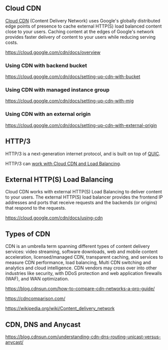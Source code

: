 ## Cloud CDN

[Cloud CDN](https://cloud.google.com/cdn/) (Content Delivery Network) uses Google's globally distributed edge points of presence to cache external HTTP(S) load balanced content close to your users. Caching content at the edges of Google's network provides faster delivery of content to your users while reducing serving costs.

https://cloud.google.com/cdn/docs/overview


### Using CDN with backend bucket

https://cloud.google.com/cdn/docs/setting-up-cdn-with-bucket


### Using CDN with managed instance group

https://cloud.google.com/cdn/docs/setting-up-cdn-with-mig


### Using CDN with an external origin

https://cloud.google.com/cdn/docs/setting-up-cdn-with-external-origin


## HTTP/3 

HTTP/3 is a next-generation internet protocol, and is built on top of [QUIC](https://datatracker.ietf.org/doc/html/rfc9000).

HTTP/3 can [work with Cloud CDN and Load Balancing](https://cloud.google.com/blog/products/networking/cloud-cdn-and-load-balancing-support-http3).

## External HTTP(S) Load Balancing

Cloud CDN works with external HTTP(S) Load Balancing to deliver content to your users. The external HTTP(S) load balancer provides the frontend IP addresses and ports that receive requests and the backends (or origins) that respond to the requests.

https://cloud.google.com/cdn/docs/using-cdn

## Types of CDN

CDN is an umbrella term spanning different types of content delivery services: video streaming, software downloads, web and mobile content acceleration, licensed/managed CDN, transparent caching, and services to measure CDN performance, load balancing, Multi CDN switching and analytics and cloud intelligence. CDN vendors may cross over into other industries like security, with DDoS protection and web application firewalls (WAF), and WAN optimization.

https://blog.cdnsun.com/how-to-compare-cdn-networks-a-pro-guide/

https://cdncomparison.com/

https://wikipedia.org/wiki/Content_delivery_network


## CDN, DNS and Anycast

https://blog.cdnsun.com/understanding-cdn-dns-routing-unicast-versus-anycast/
